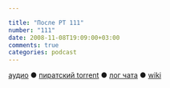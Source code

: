 ```yaml
---

title: "После РТ 111"
number: "111"
date: 2008-11-08T19:09:00+03:00
comments: true
categories: podcast
---
```

[аудио](http://cdn.radio-t.com/rt111post.mp3) ● [пиратский torrent](http://pirates.radio-t.com/torrents/rt111post.mp3.torrent) ● [лог чата](http://chat.radio-t.com/logs/radio-t-111.html) ● [wiki](http://wiki.radio-t.com/%D0%9F%D0%BE%D1%81%D0%BB%D0%B5_%D0%A0%D0%A2_111)<audio src="http://cdn.radio-t.com/rt111post.mp3" preload="none">
